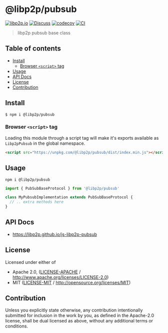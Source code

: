 # @libp2p/pubsub <!-- omit in toc -->

[![libp2p.io](https://img.shields.io/badge/project-libp2p-yellow.svg?style=flat-square)](http://libp2p.io/)
[![Discuss](https://img.shields.io/discourse/https/discuss.libp2p.io/posts.svg?style=flat-square)](https://discuss.libp2p.io)
[![codecov](https://img.shields.io/codecov/c/github/libp2p/js-libp2p-pubsub.svg?style=flat-square)](https://codecov.io/gh/libp2p/js-libp2p-pubsub)
[![CI](https://img.shields.io/github/actions/workflow/status/libp2p/js-libp2p-pubsub/js-test-and-release.yml?branch=master\&style=flat-square)](https://github.com/libp2p/js-libp2p-pubsub/actions/workflows/js-test-and-release.yml?query=branch%3Amaster)

> libp2p pubsub base class

## Table of contents <!-- omit in toc -->

- [Install](#install)
  - [Browser `<script>` tag](#browser-script-tag)
- [Usage](#usage)
- [API Docs](#api-docs)
- [License](#license)
- [Contribution](#contribution)

## Install

```console
$ npm i @libp2p/pubsub
```

### Browser `<script>` tag

Loading this module through a script tag will make it's exports available as `Libp2pPubsub` in the global namespace.

```html
<script src="https://unpkg.com/@libp2p/pubsub/dist/index.min.js"></script>
```

## Usage

```console
npm i @libp2p/pubsub
```

```javascript
import { PubSubBaseProtocol } from '@libp2p/pubsub'

class MyPubsubImplementation extends PubSubBaseProtocol {
  // .. extra methods here
}
```

## API Docs

- <https://libp2p.github.io/js-libp2p-pubsub>

## License

Licensed under either of

- Apache 2.0, ([LICENSE-APACHE](LICENSE-APACHE) / <http://www.apache.org/licenses/LICENSE-2.0>)
- MIT ([LICENSE-MIT](LICENSE-MIT) / <http://opensource.org/licenses/MIT>)

## Contribution

Unless you explicitly state otherwise, any contribution intentionally submitted for inclusion in the work by you, as defined in the Apache-2.0 license, shall be dual licensed as above, without any additional terms or conditions.
